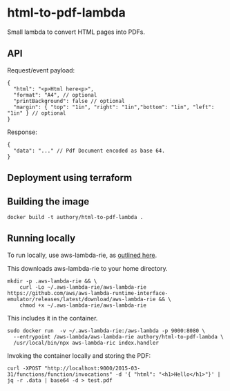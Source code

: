 # html-to-pdf-lambda

Small lambda to convert HTML pages into PDFs.

## API

Request/event payload: 

```
{
  "html": "<p>Html here<p>",
  "format": "A4", // optional
  "printBackground": false // optional
  "margin": { "top": "1in", "right": "1in","bottom": "1in", "left": "1in" } // optional
}
```

Response: 

```
{
  "data": "..." // Pdf Document encoded as base 64.
}
```

## Deployment using terraform



## Building the image

```
docker build -t authory/html-to-pdf-lambda .
```

## Running locally

To run locally, use aws-lambda-rie, as [outlined here](https://github.com/aws/aws-lambda-nodejs-runtime-interface-client#local-testing).

This downloads aws-lambda-rie to your home directory.

```
mkdir -p .aws-lambda-rie && \
    curl -Lo ~/.aws-lambda-rie/aws-lambda-rie https://github.com/aws/aws-lambda-runtime-interface-emulator/releases/latest/download/aws-lambda-rie && \
    chmod +x ~/.aws-lambda-rie/aws-lambda-rie
```

This includes it in the container.

```
sudo docker run  -v ~/.aws-lambda-rie:/aws-lambda -p 9000:8080 \
  --entrypoint /aws-lambda/aws-lambda-rie authory/html-to-pdf-lambda \
  /usr/local/bin/npx aws-lambda-ric index.handler
```

Invoking the container locally and storing the PDF: 

```
curl -XPOST "http://localhost:9000/2015-03-31/functions/function/invocations" -d '{ "html": "<h1>Hello</h1>"}' | jq -r .data | base64 -d > test.pdf
```